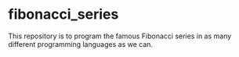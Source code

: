 # fibonacci_series
This repository is to program the famous Fibonacci series in as many different programming languages as we can.
